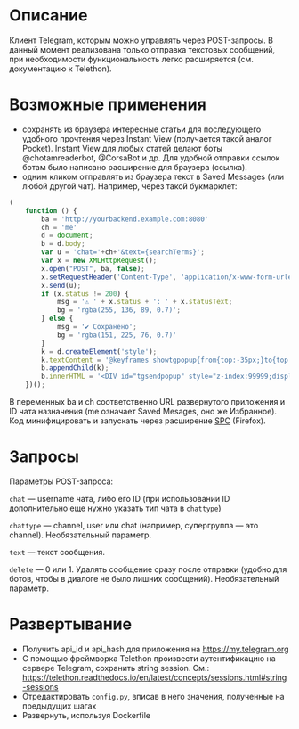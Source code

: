 # Описание
Клиент Telegram, которым можно управлять через POST-запросы. В данный момент реализована только отправка текстовых сообщений, при необходимости функциональность легко расширяется (см. документацию к Telethon).

# Возможные применения
- сохранять из браузера интересные статьи для последующего удобного прочтения через Instant View (получается такой аналог Pocket). Instant View для любых статей делают боты @chotamreaderbot, @CorsaBot и др. Для удобной отправки ссылок ботам было написано расширение для браузера (ссылка).
- одним кликом отправлять из браузера текст в Saved Messages (или любой другой чат). Например, через такой букмарклет:

```javascript
(
    function () {
        ba = 'http://yourbackend.example.com:8080'
        ch = 'me'
        d = document;
        b = d.body;
        var u = 'chat='+ch+'&text={searchTerms}';
        var x = new XMLHttpRequest();
        x.open("POST", ba, false);
        x.setRequestHeader('Content-Type', 'application/x-www-form-urlencoded');
        x.send(u);
        if (x.status != 200) {
            msg = '⚠️ ' + x.status + ': ' + x.statusText;
            bg = 'rgba(255, 136, 89, 0.7)';
        } else {
            msg = '✔️ Сохранено';
            bg = 'rgba(151, 225, 76, 0.7)'
        }
        k = d.createElement('style');
        k.textContent = '@keyframes showtgpopup{from{top:-35px;}to{top:0px;}}';
        b.appendChild(k);
        b.innerHTML = '<DIV id="tgsendpopup" style="z-index:99999;display:flex;justify-content:center;align-items:center;height:35px;top:-100px;width:100%;position:fixed;background-color:' + bg + ';font-size:16px;font-family:Verdana;animation:showtgpopup 1s;">' + msg + '</DIV>' + b.innerHTML;
    })();
```
В переменных ba и ch соответственно URL развернутого приложения и ID чата назначения (me означает Saved Mesages, оно же Избранное). Код минифицировать и запускать через расширение [SPC](https://addons.mozilla.org/en-US/firefox/addon/searchfrompopuporcontextmenu/) (Firefox).

# Запросы
Параметры POST-запроса:

`chat` — username чата, либо его ID (при использовании ID дополнительно еще нужно указать тип чата в `chattype`)

`chattype` — channel, user или chat (например, супергруппа — это channel). Необязательный параметр.

`text` — текст сообщения.

`delete` — 0 или 1. Удалять сообщение сразу после отправки (удобно для ботов, чтобы в диалоге не было лишних сообщений). Необязательный параметр.

# Развертывание
- Получить api_id и api_hash для приложения на https://my.telegram.org
- С помощью фреймворка Telethon произвести аутентификацию на сервере Telegram, сохранить string session. См.: https://telethon.readthedocs.io/en/latest/concepts/sessions.html#string-sessions
- Отредактировать `config.py`, вписав в него значения, полученные на предыдущих шагах
- Развернуть, используя Dockerfile